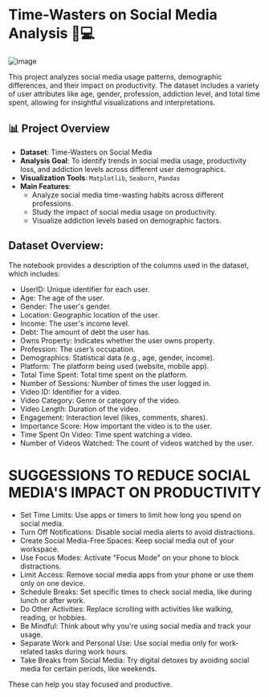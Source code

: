 # Time-Wasters on Social Media Analysis 📱💻

                                                                                           
![image](https://github.com/user-attachments/assets/db8a97c9-c719-4f99-a81d-95bd7e2ffa49)


This project analyzes social media usage patterns, demographic differences, and their impact on productivity. The dataset includes a variety of user attributes like age, gender, profession, addiction level, and total time spent, allowing for insightful visualizations and interpretations.

## 📊 Project Overview

- **Dataset**: Time-Wasters on Social Media
- **Analysis Goal**: To identify trends in social media usage, productivity loss, and addiction levels across different user demographics.
- **Visualization Tools**: `Matplotlib`, `Seaborn`, `Pandas`
- **Main Features**:
  - Analyze social media time-wasting habits across different professions.
  - Study the impact of social media usage on productivity.
  - Visualize addiction levels based on demographic factors.




## Dataset Overview:
The notebook provides a description of the columns used in the dataset, which includes:

* UserID: Unique identifier for each user.
* Age: The age of the user.
* Gender: The user's gender.
* Location: Geographic location of the user.
* Income: The user's income level.
* Debt: The amount of debt the user has.
* Owns Property: Indicates whether the user owns property.
* Profession: The user’s occupation.
* Demographics: Statistical data (e.g., age, gender, income).
* Platform: The platform being used (website, mobile app).
* Total Time Spent: Total time spent on the platform.
* Number of Sessions: Number of times the user logged in.
* Video ID: Identifier for a video.
* Video Category: Genre or category of the video.
* Video Length: Duration of the video.
* Engagement: Interaction level (likes, comments, shares).
* Importance Score: How important the video is to the user.
* Time Spent On Video: Time spent watching a video.
* Number of Videos Watched: The count of videos watched by the user.

# SUGGESSIONS TO REDUCE SOCIAL MEDIA'S IMPACT ON PRODUCTIVITY

* Set Time Limits: Use apps or timers to limit how long you spend on social media.
* Turn Off Notifications: Disable social media alerts to avoid distractions.
* Create Social Media-Free Spaces: Keep social media out of your workspace.
* Use Focus Modes: Activate "Focus Mode" on your phone to block distractions.
* Limit Access: Remove social media apps from your phone or use them only on one device.
* Schedule Breaks: Set specific times to check social media, like during lunch or after work.
* Do Other Activities: Replace scrolling with activities like walking, reading, or hobbies.
* Be Mindful: Think about why you're using social media and track your usage.
* Separate Work and Personal Use: Use social media only for work-related tasks during work hours.
* Take Breaks from Social Media: Try digital detoxes by avoiding social media for certain periods, like weekends.

These can help you stay focused and productive.
